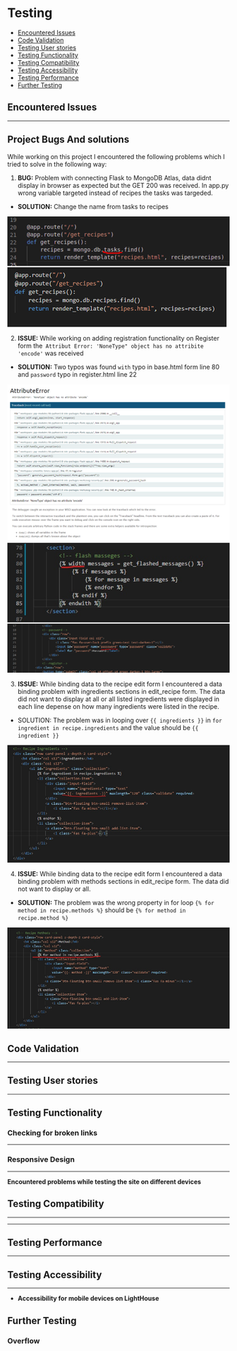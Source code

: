 # Testing

- [Encountered Issues](#ecountered-issues)
- [Code Validation](#code-validation)
- [Testing User stories](#testing-user-stories)
- [Testing Functionality](#testing-functionality)
- [Testing Compatibility](#testing-compatibility)
- [Testing Accessibility](#testing-accessibility)
- [Testing Performance](#testing-performance)
- [Further Testing](#further-testing)


## Encountered Issues
---

**Project Bugs And solutions**
---
While working on this project I encountered the following problems which I tried to solve in the following way:
1. **BUG:** Problem with connecting Flask to MongoDB Atlas, data didnt display in browser as expected but the GET 200 was received. 
In app.py wrong variable targeted instead of recipes the tasks was targeded.
- **SOLUTION:** Change the name from tasks to recipes

![connectin flask problem](wireframes/testing/connecting-flask-problem.png)
![connectin flask problem solved](wireframes/testing/connecting-flask-problem-solved.png)

2. **ISSUE:** While working on adding registration functionality on Register form the` Attribut Error: 'NoneType" object has no attribite 'encode'` was received 
- **SOLUTION:** Two typos was found `with` typo in base.html form line 80 and `password` typo in register.html line 22

![attribute none type error](wireframes/testing/attribute-none-type-error.png)
![base with typo](wireframes/testing/base-with-typo.jpg)
![register password typo](wireframes/testing/register-password-typo.png)

3. **ISSUE:**  While binding data to the recipe edit form I encountered a data binding problem with ingredients sections in edit_recipe form.
The data did not want to display at all or all listed ingredients were displayed in each line depense on how many ingredients were listed in the recipe.
- SOLUTION: The problem was in looping over `{{ ingredients }}` in `for ingredient in recipe.ingredients` and the value should be `{{ ingredient }}`

![ingredient edit recipe](wireframes/testing/ingredient-edit-recipe.jpg)

4. **ISSUE:**  While binding data to the recipe edit form I encountered a data binding problem with methods sections in edit_recipe form.
The data did not want to display or all.
- **SOLUTION:** The problem was the wrong property in for loop `{% for method in recipe.methods %}` should be `{% for method in recipe.method %}`

![method edit recipe](wireframes/testing/method-edit-recipe.jpg)

## Code Validation
---

## Testing User stories
---

## Testing Functionality



### Checking for broken links
---


### Responsive Design
---


 **Encountered problems while testing the site on different devices**
 



## Testing Compatibility
---

---
## Testing Performance
---


## Testing Accessibility
----


- **Accessibility for mobile devices on LightHouse**


## Further Testing


### Overflow
